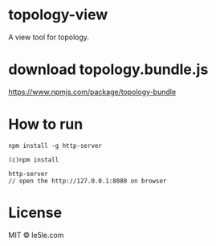 # topology-view

A view tool for topology.

# download topology.bundle.js
https://www.npmjs.com/package/topology-bundle

# How to run

```
npm install -g http-server

(c)npm install

http-server
// open the http://127.0.0.1:8080 on browser
```

# License

MIT © le5le.com
